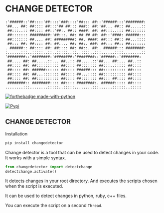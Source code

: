 # CHANGE DETECTOR

```
:'######::'##::::'##::::'###::::'##::: ##::'######:::'########:
'##... ##: ##:::: ##:::'## ##::: ###:: ##:'##... ##:: ##.....::
 ##:::..:: ##:::: ##::'##:. ##:: ####: ##: ##:::..::: ##:::::::
 ##::::::: #########:'##:::. ##: ## ## ##: ##::'####: ######:::
 ##::::::: ##.... ##: #########: ##. ####: ##::: ##:: ##...::::
 ##::: ##: ##:::: ##: ##.... ##: ##:. ###: ##::: ##:: ##:::::::
. ######:: ##:::: ##: ##:::: ##: ##::. ##:. ######::: ########:
:......:::..:::::..::..:::::..::..::::..:::......::::........::
'########::'########:'########:'########::'######::'########:
 ##.... ##: ##.....::... ##..:: ##.....::'##... ##:... ##..::
 ##:::: ##: ##:::::::::: ##:::: ##::::::: ##:::..::::: ##::::
 ##:::: ##: ######:::::: ##:::: ######::: ##:::::::::: ##::::
 ##:::: ##: ##...::::::: ##:::: ##...:::: ##:::::::::: ##::::
 ##:::: ##: ##:::::::::: ##:::: ##::::::: ##::: ##:::: ##::::
 ########:: ########:::: ##:::: ########:. ######::::: ##::::
........:::........:::::..:::::........:::......::::::..:::::
```

[![forthebadge made-with-python](http://ForTheBadge.com/images/badges/made-with-python.svg)](https://www.python.org/)

[![Pypi](https://img.shields.io/badge/VERSION-0.0.1-blue?style=for-the-badge&logo=pypi)](https://pypi.org/project/wts/)

## CHANGE DETECTOR

Installation

```bash
pip install changedetector
```

Change detector is a tool that can be used to detect changes in your code.
It works with a simple syntax.

```python
from changedetector import detectchange
detectchange.activate()
```
It detects changes in your root directory. And executes the scripts chosen
when the script is executed.

It can be used to detect changes in python, ruby, c++ files.

You can execute the script on a second `Thread`.
